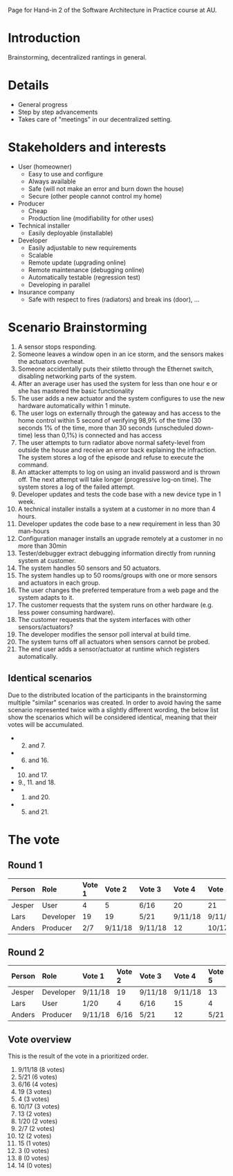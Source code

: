 Page for Hand-in 2 of the Software Architecture in Practice course at AU.

# Introduction #

Brainstorming, decentralized rantings in general.

# Details #

  * General progress
  * Step by step advancements
  * Takes care of "meetings" in our decentralized setting.

# Stakeholders and interests #

  * User (homeowner)
    * Easy to use and configure
    * Always available
    * Safe (will not make an error and burn down the house)
    * Secure (other people cannot control my home)
  * Producer
    * Cheap
    * Production line (modifiability for other uses)
  * Technical installer
    * Easily deployable (installable)
  * Developer
    * Easily adjustable to new requirements
    * Scalable
    * Remote update (upgrading online)
    * Remote maintenance (debugging online)
    * Automatically testable (regression test)
    * Developing in parallel
  * Insurance company
    * Safe with respect to fires (radiators) and break ins (door), ...

# Scenario Brainstorming #

  1. A sensor stops responding.
  1. Someone leaves a window open in an ice storm, and the sensors makes the actuators overheat.
  1. Someone accidentally puts their stiletto through the Ethernet switch, disabling networking parts of the system.
  1. After an average user has used the system for less than one hour e or she has mastered the basic functionality
  1. The user adds a new actuator and the system configures to use the new hardware automatically within 1 minute.
  1. The user logs on externally through the gateway and has access to the home control within 5 second of verifying 98,9% of the time (30 seconds 1% of the time, more than 30 seconds (unscheduled down-time) less than 0,1%) is connected and has access
  1. The user attempts to turn radiator above normal safety-level from outside the house and receive an error back explaining the infraction. The system stores a log of the episode and refuse to execute the command.
  1. An attacker attempts to log on using an invalid password and is thrown off. The next attempt will take longer (progressive log-on time). The system stores a log of the failed attempt.
  1. Developer updates and tests the code base with a new device type in 1 week.
  1. A technical installer installs a system at a customer in no more than 4 hours.
  1. Developer updates the code base to a new requirement in less than 30 man-hours
  1. Configuration manager installs an upgrade remotely at a customer in no more than 30min
  1. Tester/debugger extract debugging information directly from running system at customer.
  1. The system handles 50 sensors and 50 actuators.
  1. The system handles up to 50 rooms/groups with one or more sensors and actuators in each group.
  1. The user changes the preferred temperature from a web page and the system adapts to it.
  1. The customer requests that the system runs on other hardware (e.g. less power consuming hardware).
  1. The customer requests that the system interfaces with other sensors/actuators?
  1. The developer modifies the sensor poll interval at build time.
  1. The system turns off all actuators when sensors cannot be probed.
  1. The end user adds a sensor/actuator at runtime which registers automatically.

## Identical scenarios ##

Due to the distributed location of the participants in the brainstorming multiple "similar" scenarios was created. In order to avoid having the same scenario represented twice with a slightly different wording, the below list show the scenarios which will be considered identical, meaning that their votes will be accumulated.

  * 2. and 7.
  * 6. and 16.
  * 10. and 17.
  * 9., 11. and 18.
  * 1. and 20.
  * 5. and 21.

# The vote #

## Round 1 ##

| **Person** |  **Role**  | **Vote 1** | **Vote 2** | **Vote 3** | **Vote 4** | **Vote 5** | **Vote 6** |
|:-----------|:-----------|:-----------|:-----------|:-----------|:-----------|:-----------|:-----------|
| Jesper   |  User    |     4    |    5     |   6/16   |    20    |    21    |   2/7    |
| Lars     | Developer|    19    |   19     |   5/21   | 9/11/18  | 9/11/18  |         13    |
| Anders   | Producer |   2/7    | 9/11/18  |  9/11/18 |    12    |    10/17    |  10/17 |

## Round 2 ##

| **Person** |  **Role**  | **Vote 1** | **Vote 2** | **Vote 3** | **Vote 4** | **Vote 5** | **Vote 6** |
|:-----------|:-----------|:-----------|:-----------|:-----------|:-----------|:-----------|:-----------|
| Jesper   | Developer | 9/11/18 |   19    |  9/11/18   | 9/11/18   |    13      |      6/16   |
| Lars     | User      |   1/20   |    4     |   6/16   |    15    |     4    |   5/21   |
| Anders   | Producer | 9/11/18  |   6/16   |  5/21  |    12    |  5/21   | 10/17  |

## Vote overview ##

This is the result of the vote in a prioritized order.

  1. 9/11/18  (8 votes)
  1. 5/21  (6 votes)
  1. 6/16  (4 votes)
  1. 19    (3 votes)
  1. 4     (3 votes)
  1. 10/17 (3 votes)
  1. 13    (2 votes)
  1. 1/20  (2 votes)
  1. 2/7   (2 votes)
  1. 12    (2 votes)
  1. 15    (1 votes)
  1. 3     (0 votes)
  1. 8     (0 votes)
  1. 14    (0 votes)